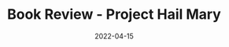 ---
title: "Book Review - Project Hail Mary"
date: "2022-04-15"
publishdate: "2022-04-15"
tags:
  - "book review"
---
